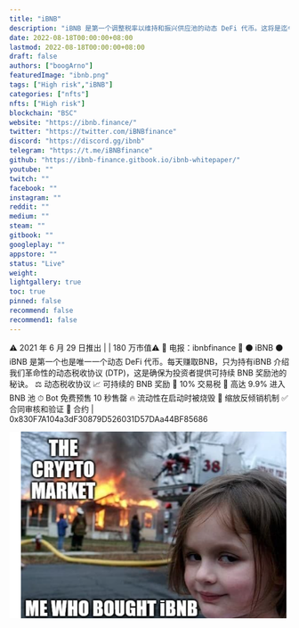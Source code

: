 ```yaml
---
title: "iBNB"
description: "iBNB 是第一个调整税率以维持和振兴供应池的动态 DeFi 代币。这将是迄今为止最大的奖励池生成代币"
date: 2022-08-18T00:00:00+08:00
lastmod: 2022-08-18T00:00:00+08:00
draft: false
authors: ["boogArno"]
featuredImage: "ibnb.png"
tags: ["High risk","iBNB"]
categories: ["nfts"]
nfts: ["High risk"]
blockchain: "BSC"
website: "https://ibnb.finance/"
twitter: "https://twitter.com/iBNBfinance"
discord: "https://discord.gg/ibnb"
telegram: "https://t.me/iBNBfinance"
github: "https://ibnb-finance.gitbook.io/ibnb-whitepaper/"
youtube: ""
twitch: ""
facebook: ""
instagram: ""
reddit: ""
medium: ""
steam: ""
gitbook: ""
googleplay: ""
appstore: ""
status: "Live"
weight: 
lightgallery: true
toc: true
pinned: false
recommend: false
recommend1: false
---
```

⚠️ 2021 年 6 月 29 日推出 | | 180 万市值⚠️
📱 电报：ibnbfinance 📱
⚫️  iBNB  ⚫️
iBNB 是第一个也是唯一一个动态 DeFi 代币。每天赚取BNB，只为持有iBNB
介绍我们革命性的动态税收协议 (DTP)，这是确保为投资者提供可持续 BNB 奖励池的秘诀。
⚖️ 动态税收协议
📈 可持续的 BNB 奖励
🔹 10% 交易税
🔸 高达 9.9% 进入 BNB 池
⏱ Bot 免费预售 10 秒售罄
🔥 流动性在启动时被烧毁
🚫 缩放反倾销机制
✅ 合同审核和验证
📜 合约 | 0x830F7A104a3dF30879D526031D57DAa44BF85686

![ibnb-dapp-defi-bsc-image1_5228aa8005800b1cb390a8bea0783eee](ibnb-dapp-defi-bsc-image1_5228aa8005800b1cb390a8bea0783eee.png)
